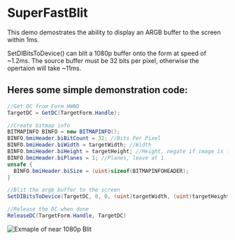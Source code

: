 # SuperFastBlit
This demo demostrates the ability to display an ARGB buffer to the screen within 1ms.

SetDIBitsToDevice() can blit a 1080p buffer onto the form at speed of ~1.2ms. The source buffer must be 32 bits per pixel, otherwise the opertaion will take ~11ms.

## Heres some simple demonstration code:
```c#
//Get DC from Form HWND
TargetDC = GetDC(TargetForm.Handle);

//Create bitmap info
BITMAPINFO BINFO = new BITMAPINFO();
BINFO.bmiHeader.biBitCount = 32; //Bits Per Pixel
BINFO.bmiHeader.biWidth = targetWidth; //Width
BINFO.bmiHeader.biHeight = targetHeight; //Height, negate if image is flipped
BINFO.bmiHeader.biPlanes = 1; //Planes, leave at 1
unsafe {
  BINFO.bmiHeader.biSize = (uint)sizeof(BITMAPINFOHEADER);
}

//Blit the argb buffer to the screen
SetDIBitsToDevice(TargetDC, 0, 0, (uint)targetWidth, (uint)targetHeight, 0, 0, 0, (uint)targetHeight, ptr, ref BINFO, 0);

//Release the DC when done
ReleaseDC(TargetForm.Handle, TargetDC)
```

![Exmaple of near 1080p Blit](https://i.imgur.com/dd8Eh4B.png)
